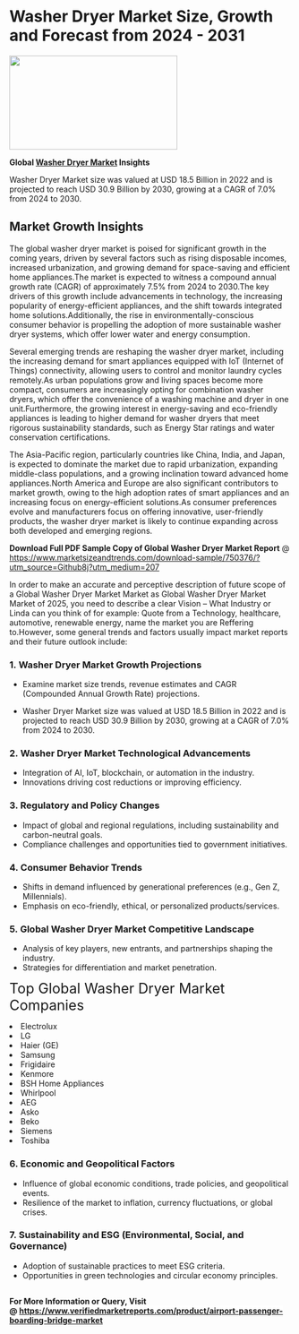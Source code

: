 <H1>Washer Dryer Market Size, Growth and Forecast from 2024 - 2031</H1><img class="aligncenter size-medium wp-image-584254" src="https://thirdeyenews.in/wp-content/uploads/2024/09/Global-Market-Research-300x168.jpeg" alt="" width="300" height="168" /><p><strong>Global&nbsp;<a href="https://www.marketsizeandtrends.com/download-sample/750376/?utm_source=Github8j?utm_medium=207">Washer Dryer Market</a> Insights</strong></p><p>Washer Dryer Market size was valued at USD 18.5 Billion in 2022 and is projected to reach USD 30.9 Billion by 2030, growing at a CAGR of 7.0% from 2024 to 2030.</p><p><h2>Market Growth Insights</h2> <p>The global washer dryer market is poised for significant growth in the coming years, driven by several factors such as rising disposable incomes, increased urbanization, and growing demand for space-saving and efficient home appliances.The market is expected to witness a compound annual growth rate (CAGR) of approximately 7.5% from 2024 to 2030.The key drivers of this growth include advancements in technology, the increasing popularity of energy-efficient appliances, and the shift towards integrated home solutions.Additionally, the rise in environmentally-conscious consumer behavior is propelling the adoption of more sustainable washer dryer systems, which offer lower water and energy consumption.</p> <p></p> <p>Several emerging trends are reshaping the washer dryer market, including the increasing demand for smart appliances equipped with IoT (Internet of Things) connectivity, allowing users to control and monitor laundry cycles remotely.As urban populations grow and living spaces become more compact, consumers are increasingly opting for combination washer dryers, which offer the convenience of a washing machine and dryer in one unit.Furthermore, the growing interest in energy-saving and eco-friendly appliances is leading to higher demand for washer dryers that meet rigorous sustainability standards, such as Energy Star ratings and water conservation certifications.</p> <p>The Asia-Pacific region, particularly countries like China, India, and Japan, is expected to dominate the market due to rapid urbanization, expanding middle-class populations, and a growing inclination toward advanced home appliances.North America and Europe are also significant contributors to market growth, owing to the high adoption rates of smart appliances and an increasing focus on energy-efficient solutions.As consumer preferences evolve and manufacturers focus on offering innovative, user-friendly products, the washer dryer market is likely to continue expanding across both developed and emerging regions.</p> <p></p><p><span class=""><strong>Download Full PDF Sample Copy of Global Washer Dryer Market Report</strong> @ <a href="https://www.marketsizeandtrends.com/download-sample/750376/?utm_source=Github8j?utm_medium=207" target="_blank">https://www.marketsizeandtrends.com/download-sample/750376/?utm_source=Github8j?utm_medium=207</a></span></p><p>In order to make an accurate and perceptive description of future scope of a Global&nbsp;Washer Dryer Market Market as Global&nbsp;Washer Dryer Market Market of 2025, you need to describe a clear Vision &ndash; What Industry or Linda can you think of for example: Quote from a Technology, healthcare, automotive, renewable energy, name the market you are Reffering to.However, some general trends and factors usually impact market reports and their future outlook include:</p><h3>1.&nbsp;<strong>Washer Dryer Market Growth Projections</strong></h3><ul><li>Examine market size trends, revenue estimates and CAGR (Compounded Annual Growth Rate) projections.</li><li><p>Washer Dryer Market size was valued at USD 18.5 Billion in 2022 and is projected to reach USD 30.9 Billion by 2030, growing at a CAGR of 7.0% from 2024 to 2030.</p></li></ul><h3>2.&nbsp;<strong>Washer Dryer Market Technological Advancements</strong></h3><ul><li>Integration of AI, IoT, blockchain, or automation in the industry.</li><li>Innovations driving cost reductions or improving efficiency.</li></ul><h3>3.&nbsp;<strong>Regulatory and Policy Changes</strong></h3><ul><li>Impact of global and regional regulations, including sustainability and carbon-neutral goals.</li><li>Compliance challenges and opportunities tied to government initiatives.</li></ul><h3>4.&nbsp;<strong>Consumer Behavior Trends</strong></h3><ul><li>Shifts in demand influenced by generational preferences (e.g., Gen Z, Millennials).</li><li>Emphasis on eco-friendly, ethical, or personalized products/services.</li></ul><h3>5.&nbsp;<strong>Global Washer Dryer Market Competitive Landscape</strong></h3><ul><li>Analysis of key players, new entrants, and partnerships shaping the industry.</li><li>Strategies for differentiation and market penetration.</li></ul><p data-pm-slice="1 1 []"><span style="color: inherit; font-family: inherit; font-size: 25px;">Top Global Washer Dryer Market Companies</span></p><div class="" data-test-id=""><p><li>Electrolux</li><li> LG</li><li> Haier (GE)</li><li> Samsung</li><li> Frigidaire</li><li> Kenmore</li><li> BSH Home Appliances</li><li> Whirlpool</li><li> AEG</li><li> Asko</li><li> Beko</li><li> Siemens</li><li> Toshiba</li></p></div><h3>6.&nbsp;<strong>Economic and Geopolitical Factors</strong></h3><ul><li>Influence of global economic conditions, trade policies, and geopolitical events.</li><li>Resilience of the market to inflation, currency fluctuations, or global crises.</li></ul><h3>7.&nbsp;<strong>Sustainability and ESG (Environmental, Social, and Governance)</strong></h3><ul><li>Adoption of sustainable practices to meet ESG criteria.</li><li>Opportunities in green technologies and circular economy principles.</li></ul><h2><strong style="font-size: 14px;">For More Information or Query, Visit @&nbsp;</strong><a style="background-color: #ffffff; font-size: 14px;" href="https://www.marketsizeandtrends.com/report/washer-dryer-market/" target="_blank">https://www.verifiedmarketreports.com/product/airport-passenger-boarding-bridge-market</a></h2>